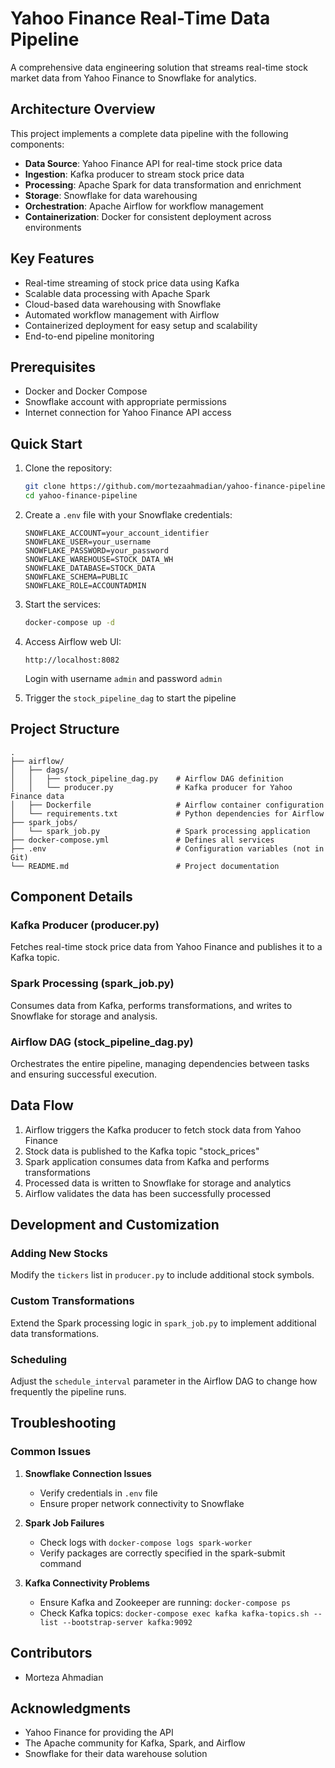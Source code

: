 # Yahoo Finance Real-Time Data Pipeline

A comprehensive data engineering solution that streams real-time stock market data from Yahoo Finance to Snowflake for analytics.

## Architecture Overview

This project implements a complete data pipeline with the following components:

- **Data Source**: Yahoo Finance API for real-time stock price data
- **Ingestion**: Kafka producer to stream stock price data
- **Processing**: Apache Spark for data transformation and enrichment
- **Storage**: Snowflake for data warehousing
- **Orchestration**: Apache Airflow for workflow management
- **Containerization**: Docker for consistent deployment across environments
  
## Key Features

- Real-time streaming of stock price data using Kafka
- Scalable data processing with Apache Spark
- Cloud-based data warehousing with Snowflake
- Automated workflow management with Airflow
- Containerized deployment for easy setup and scalability
- End-to-end pipeline monitoring

## Prerequisites

- Docker and Docker Compose
- Snowflake account with appropriate permissions
- Internet connection for Yahoo Finance API access

## Quick Start

1. Clone the repository:
   ```bash
   git clone https://github.com/mortezaahmadian/yahoo-finance-pipeline.git
   cd yahoo-finance-pipeline
   ```

2. Create a `.env` file with your Snowflake credentials:
   ```
   SNOWFLAKE_ACCOUNT=your_account_identifier
   SNOWFLAKE_USER=your_username
   SNOWFLAKE_PASSWORD=your_password
   SNOWFLAKE_WAREHOUSE=STOCK_DATA_WH
   SNOWFLAKE_DATABASE=STOCK_DATA
   SNOWFLAKE_SCHEMA=PUBLIC
   SNOWFLAKE_ROLE=ACCOUNTADMIN
   ```

3. Start the services:
   ```bash
   docker-compose up -d
   ```

4. Access Airflow web UI:
   ```
   http://localhost:8082
   ```
   Login with username `admin` and password `admin`

5. Trigger the `stock_pipeline_dag` to start the pipeline

## Project Structure

```
.
├── airflow/
│   ├── dags/
│   │   ├── stock_pipeline_dag.py    # Airflow DAG definition
│   │   └── producer.py              # Kafka producer for Yahoo Finance data
│   ├── Dockerfile                   # Airflow container configuration
│   └── requirements.txt             # Python dependencies for Airflow
├── spark_jobs/
│   └── spark_job.py                 # Spark processing application
├── docker-compose.yml               # Defines all services
├── .env                             # Configuration variables (not in Git)
└── README.md                        # Project documentation
```

## Component Details

### Kafka Producer (producer.py)
Fetches real-time stock price data from Yahoo Finance and publishes it to a Kafka topic.

### Spark Processing (spark_job.py)
Consumes data from Kafka, performs transformations, and writes to Snowflake for storage and analysis.

### Airflow DAG (stock_pipeline_dag.py)
Orchestrates the entire pipeline, managing dependencies between tasks and ensuring successful execution.

## Data Flow

1. Airflow triggers the Kafka producer to fetch stock data from Yahoo Finance
2. Stock data is published to the Kafka topic "stock_prices"
3. Spark application consumes data from Kafka and performs transformations
4. Processed data is written to Snowflake for storage and analytics
5. Airflow validates the data has been successfully processed

## Development and Customization

### Adding New Stocks
Modify the `tickers` list in `producer.py` to include additional stock symbols.

### Custom Transformations
Extend the Spark processing logic in `spark_job.py` to implement additional data transformations.

### Scheduling
Adjust the `schedule_interval` parameter in the Airflow DAG to change how frequently the pipeline runs.

## Troubleshooting

### Common Issues

1. **Snowflake Connection Issues**
   - Verify credentials in `.env` file
   - Ensure proper network connectivity to Snowflake

2. **Spark Job Failures**
   - Check logs with `docker-compose logs spark-worker`
   - Verify packages are correctly specified in the spark-submit command

3. **Kafka Connectivity Problems**
   - Ensure Kafka and Zookeeper are running: `docker-compose ps`
   - Check Kafka topics: `docker-compose exec kafka kafka-topics.sh --list --bootstrap-server kafka:9092`

## Contributors

- Morteza Ahmadian

## Acknowledgments

- Yahoo Finance for providing the API
- The Apache community for Kafka, Spark, and Airflow
- Snowflake for their data warehouse solution
